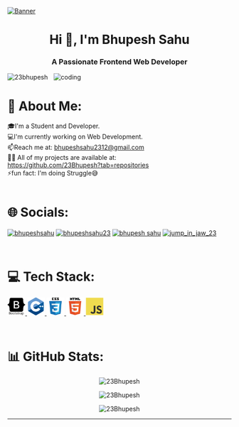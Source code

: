 <p><a href="https://www.linkedin.com/in/bhupesh-sahu-70a33a22b/"><img src="https://github.com/23Bhupesh/23Bhupesh/blob/main/banner.png" alt="Banner">
</a></p>

<h1 align="center">Hi 👋, I'm Bhupesh Sahu</h1>
<h3 align="center">A Passionate Frontend Web Developer</h3>

<img align="right" width="400" alt="coding" src="https://media3.giphy.com/media/qgQUggAC3Pfv687qPC/giphy.gif">

<p align="left"> <img src="https://komarev.com/ghpvc/?username=23bhupesh&label=Profile%20views&color=0e75b6&style=flat" alt="23bhupesh" /> </p>

# 💫 About Me:
🎓I'm a Student and Developer.<br>💻I'm currently working on Web Development.<br>📫Reach me at: bhupeshsahu2312@gmail.com<br>👨‍💻 All of my projects are available at: <br>https://github.com/23Bhupesh?tab=repositories<br>⚡fun fact: I'm doing Struggle😅 <br><br>


# 🌐 Socials:
<p align="left">
<a href="https://codepen.io/Bhupeshsahu" target="blank"><img align="center" src="https://raw.githubusercontent.com/rahuldkjain/github-profile-readme-generator/master/src/images/icons/Social/codepen.svg" alt="bhupeshsahu" height="30" width="40" /></a>
<a href="https://twitter.com/BhupeshSahu23" target="blank"><img align="center" src="https://raw.githubusercontent.com/rahuldkjain/github-profile-readme-generator/master/src/images/icons/Social/twitter.svg" alt="bhupeshsahu23" height="30" width="40" /></a>
<a href="https://www.linkedin.com/in/bhupesh-sahu-70a33a22b/" target="blank"><img align="center" src="https://raw.githubusercontent.com/rahuldkjain/github-profile-readme-generator/master/src/images/icons/Social/linked-in-alt.svg" alt="bhupesh sahu" height="30" width="40" /></a>
<a href="https://www.instagram.com/jump_in_jaw_23/" target="blank"><img align="center" src="https://raw.githubusercontent.com/rahuldkjain/github-profile-readme-generator/master/src/images/icons/Social/instagram.svg" alt="jump_in_jaw_23" height="30" width="40" /></a>
</p><br>


# 💻 Tech Stack:

<p align="left"> <a href="https://getbootstrap.com" target="_blank" rel="noreferrer"> 
<img src="https://raw.githubusercontent.com/devicons/devicon/master/icons/bootstrap/bootstrap-plain-wordmark.svg" alt="bootstrap" width="40" height="40"/> </a> <a href="https://www.w3schools.com/cpp/" target="_blank" rel="noreferrer">
<img src="https://raw.githubusercontent.com/devicons/devicon/master/icons/cplusplus/cplusplus-original.svg" alt="cplusplus" width="40" height="40"/> </a> <a href="https://www.w3schools.com/css/" target="_blank" rel="noreferrer">
<img src="https://raw.githubusercontent.com/devicons/devicon/master/icons/css3/css3-original-wordmark.svg" alt="css3" width="40" height="40"/> </a> <a href="https://www.w3.org/html/" target="_blank" rel="noreferrer"> 
<img src="https://raw.githubusercontent.com/devicons/devicon/master/icons/html5/html5-original-wordmark.svg" alt="html5" width="40" height="40"/> </a> <a href="https://developer.mozilla.org/en-US/docs/Web/JavaScript" target="_blank" rel="noreferrer"> 
<img src="https://raw.githubusercontent.com/devicons/devicon/master/icons/javascript/javascript-original.svg" alt="javascript" width="40" height="40"/> </a> </p><br>

# 📊 GitHub Stats:

<div><p align="center"><img src="https://github-readme-stats.vercel.app/api?username=23Bhupesh&theme=great-gatsby&hide_border=false&include_all_commits=false&count_private=false" alt="23Bhupesh"></p></div>

<div><p align="center"><img src="https://github-readme-streak-stats.herokuapp.com/?user=23Bhupesh&theme=great-gatsby&hide_border=false" alt="23Bhupesh"></p></div>

<div><p align="center"><img src="https://github-readme-stats.vercel.app/api/top-langs/?username=23Bhupesh&theme=great-gatsby&hide_border=false&include_all_commits=false&count_private=false&layout=compact" alt="23Bhupesh"></p></div>



---


<!-- Proudly created with GPRM ( https://gprm.itsvg.in ) -->
